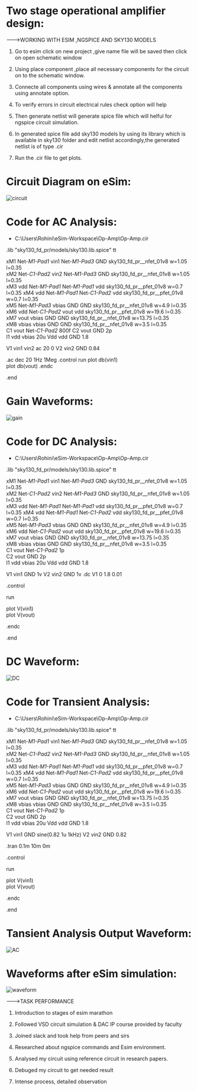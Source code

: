 # Two stage operational amplifier design:

--->WORKING WITH ESIM ,NGSPICE AND SKY130 MODELS

1. Go to esim click on new project ,give name file will be saved then click on open schematic window

2. Using place component ,place all necessary components for the circuit on to the schematic window.

3. Connecte all components using wires & annotate all the components using annotate option.

4. To verify errors in circuit electrical rules check option will help

5. Then generate netlist will generate spice file which will helful for ngspice circuit simulation.

6. In generated spice file add sky130 models by using its library which is available in sky130 folder and edit netlist accordingly,the generated netlist is of type .cir

7. Run the .cir file to get plots. 


# Circuit Diagram on eSim:
![circuit](https://user-images.githubusercontent.com/86840635/126867285-ff1e1ed9-6a95-44b9-a4b7-df7b59e1f46c.PNG)

# Code for AC Analysis:

* C:\Users\Rohini\eSim-Workspace\Op-Amp\Op-Amp.cir

.lib "sky130_fd_pr/models/sky130.lib.spice" tt

xM1  Net-_M1-Pad1_ vin1 Net-_M1-Pad3_ GND sky130_fd_pr__nfet_01v8 w=1.05 l=0.35		
xM2  Net-_C1-Pad2_ vin2 Net-_M1-Pad3_ GND sky130_fd_pr__nfet_01v8 w=1.05 l=0.35		
xM3  vdd Net-_M1-Pad1_ Net-_M1-Pad1_ vdd sky130_fd_pr__pfet_01v8 w=0.7 l=0.35
xM4  vdd Net-_M1-Pad1_ Net-_C1-Pad2_ vdd sky130_fd_pr__pfet_01v8 w=0.7 l=0.35		
xM5  Net-_M1-Pad3_ vbias GND GND sky130_fd_pr__nfet_01v8 w=4.9 l=0.35
xM6  vdd Net-_C1-Pad2_ vout vdd sky130_fd_pr__pfet_01v8 w=19.6 l=0.35
xM7  vout vbias GND GND sky130_fd_pr__nfet_01v8 w=13.75 l=0.35		
xM8  vbias vbias GND GND sky130_fd_pr__nfet_01v8 w=3.5 l=0.35	
C1  vout Net-_C1-Pad2_ 800f	
C2  vout GND 2p		
I1 vdd vbias 20u
Vdd vdd  GND 1.8

V1 vin1 vin2 ac 20 0
V2 vin2 GND 0.84

.ac dec 20 1Hz 1Meg
.control
run
plot  db(vin1)  
plot db(vout)
.endc

.end

# Gain Waveforms:

![gain](https://user-images.githubusercontent.com/86840635/126867328-99e768b8-e25d-45d1-ad4b-d419bc712b85.PNG)




# Code for DC Analysis:

* C:\Users\Rohini\eSim-Workspace\Op-Amp\Op-Amp.cir

.lib "sky130_fd_pr/models/sky130.lib.spice" tt
		
xM1  Net-_M1-Pad1_ vin1 Net-_M1-Pad3_ GND sky130_fd_pr__nfet_01v8 w=1.05 l=0.35		
xM2  Net-_C1-Pad2_ vin2 Net-_M1-Pad3_ GND sky130_fd_pr__nfet_01v8 w=1.05 l=0.35		
xM3  vdd Net-_M1-Pad1_ Net-_M1-Pad1_ vdd sky130_fd_pr__pfet_01v8 w=0.7 l=0.35
xM4  vdd Net-_M1-Pad1_ Net-_C1-Pad2_ vdd sky130_fd_pr__pfet_01v8 w=0.7 l=0.35		
xM5  Net-_M1-Pad3_ vbias GND GND sky130_fd_pr__nfet_01v8 w=4.9 l=0.35
xM6  vdd Net-_C1-Pad2_ vout vdd sky130_fd_pr__pfet_01v8 w=19.6 l=0.35
xM7  vout vbias GND GND sky130_fd_pr__nfet_01v8 w=13.75 l=0.35		
xM8  vbias vbias GND GND sky130_fd_pr__nfet_01v8 w=3.5 l=0.35	
C1  vout Net-_C1-Pad2_ 1p	
C2  vout GND 2p		
I1 vdd vbias 20u
Vdd vdd  GND 1.8

V1 vin1 GND 1v
V2 vin2 GND 1v
.dc V1 0 1.8 0.01

.control

run

plot V(vin1)  
plot V(vout)

.endc

.end
		
# DC Waveform:

![DC](https://user-images.githubusercontent.com/86840635/126867326-b484fd2f-b8f3-4573-b2b0-cd78f5bc590e.PNG)

# Code for Transient Analysis:

* C:\Users\Rohini\eSim-Workspace\Op-Amp\Op-Amp.cir

.lib "sky130_fd_pr/models/sky130.lib.spice" tt
		
xM1  Net-_M1-Pad1_ vin1 Net-_M1-Pad3_ GND sky130_fd_pr__nfet_01v8 w=1.05 l=0.35		
xM2  Net-_C1-Pad2_ vin2 Net-_M1-Pad3_ GND sky130_fd_pr__nfet_01v8 w=1.05 l=0.35		
xM3  vdd Net-_M1-Pad1_ Net-_M1-Pad1_ vdd sky130_fd_pr__pfet_01v8 w=0.7 l=0.35
xM4  vdd Net-_M1-Pad1_ Net-_C1-Pad2_ vdd sky130_fd_pr__pfet_01v8 w=0.7 l=0.35		
xM5  Net-_M1-Pad3_ vbias GND GND sky130_fd_pr__nfet_01v8 w=4.9 l=0.35
xM6  vdd Net-_C1-Pad2_ vout vdd sky130_fd_pr__pfet_01v8 w=19.6 l=0.35
xM7  vout vbias GND GND sky130_fd_pr__nfet_01v8 w=13.75 l=0.35		
xM8  vbias vbias GND GND sky130_fd_pr__nfet_01v8 w=3.5 l=0.35	
C1  vout Net-_C1-Pad2_ 1p	
C2  vout GND 2p		
I1 vdd vbias 20u
Vdd vdd  GND 1.8
		
V1 vin1 GND sine(0.82 1u 1kHz)
V2 vin2 GND 0.82

.tran 0.1m 10m 0m

.control

run

plot V(vin1)  
plot V(vout)

.endc

.end

# Tansient Analysis Output Waveform:

![AC](https://user-images.githubusercontent.com/86840635/126867320-0cbe0acf-5446-41d0-a640-1f2c82c5ad53.PNG)



# Waveforms after eSim simulation: 
![waveform](https://user-images.githubusercontent.com/86840635/126867256-44016f22-434f-4332-a311-b2edda9e04db.jpeg)


--->TASK PERFORMANCE

1. Introduction to stages of esim marathon 

2. Followed VSD circuit simulation & DAC IP course provided by faculty

3. Joined slack and took help from peers and sirs

4. Researched about ngspice commands and Esim environment.

5. Analysed my circuit using reference circuit in research papers.

6. Debuged my circuit to get needed result

7. Intense process, detailed observation












